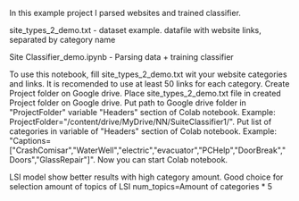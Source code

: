 In this example project I parsed websites and trained classifier.

site_types_2_demo.txt  - dataset example. datafile with website links, separated by category name

Site Classifier_demo.ipynb - Parsing data + training classifier


To use this notebook, fill site_types_2_demo.txt wit your website categories and links. It is recomended to use at least 50 links for each category. Create Project folder on Google drive. Place site_types_2_demo.txt file in created Project folder on Google drive. Put path to Google drive folder in "ProjectFolder" variable "Headers" section of Colab notebook. Example: ProjectFolder="/content/drive/MyDrive/NN/SuiteClassifier1/". Put list of categories in variable of "Headers" section of Colab notebook. Example: "Captions=["CrashComisar","WaterWell","electric","evacuator","PCHelp","DoorBreak","Doors","GlassRepair"]". Now you can start Colab notebook.

LSI model show better results with high category amount. Good choice for selection amount of topics of LSI num_topics=Amount of categories * 5

